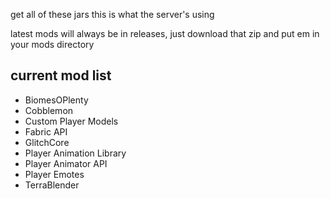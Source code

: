 get all of these jars this is what the server's using

latest mods will always be in releases, just download that zip and put em in your mods directory

## current mod list
- BiomesOPlenty
- Cobblemon
- Custom Player Models
- Fabric API
- GlitchCore
- Player Animation Library
- Player Animator API
- Player Emotes
- TerraBlender
